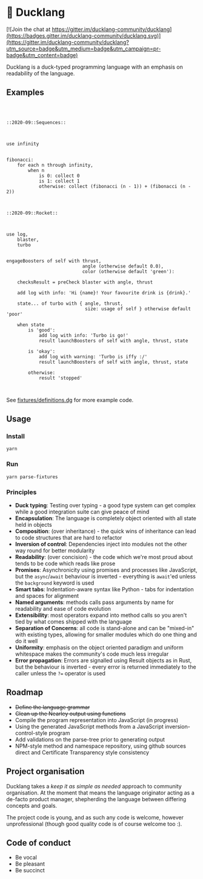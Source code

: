 # 🐥 Ducklang

[![Join the chat at https://gitter.im/ducklang-community/ducklang](https://badges.gitter.im/ducklang-community/ducklang.svg)](https://gitter.im/ducklang-community/ducklang?utm_source=badge&utm_medium=badge&utm_campaign=pr-badge&utm_content=badge)

Ducklang is a duck-typed programming language with an emphasis on readability of the language.

## Examples

```ducklang



::2020-09::Sequences::



use infinity


fibonacci:
    for each n through infinity,
        when n
            is 0: collect 0
            is 1: collect 1
            otherwise: collect (fibonacci (n - 1)) + (fibonacci (n - 2))



::2020-09::Rocket::



use log,
    blaster,
    turbo


engageBoosters of self with thrust,
                            angle (otherwise default 0.0),
                            color (otherwise default 'green'):

    checksResult = preCheck blaster with angle, thrust

    add log with info: 'Hi {name}! Your favourite drink is {drink}.'

    state... of turbo with { angle, thrust,
                             size: usage of self } otherwise default 'poor'

    when state
        is 'good':
            add log with info: 'Turbo is go!'
            result launchBoosters of self with angle, thrust, state

        is 'okay':
            add log with warning: 'Turbo is iffy :/'
            result launchBoosters of self with angle, thrust, state

        otherwise:
            result 'stopped'



```

See [fixtures/definitions.dg](fixtures/definitions.dg) for more example code.

## Usage

### Install
```shell script
yarn
```

### Run
```shell script
yarn parse-fixtures
```

### Principles

* **Duck typing**: Testing over typing - a good type system can get complex while a good integration suite can give peace of mind
* **Encapsulation**: The language is completely object oriented with all state held in objects
* **Composition**: (over inheritance) - the quick wins of inheritance can lead to code structures that are hard to refactor
* **Inversion of control**: Dependencies inject into modules not the other way round for better modularity
* **Readability**: (over concision) - the code which we're most proud about tends to be code which reads like prose
* **Promises**: Asynchronicity using promises and processes like JavaScript, but the `async`/`await` behaviour is inverted - everything is `await`'ed unless the `background` keyword is used
* **Smart tabs**: Indentation-aware syntax like Python - tabs for indentation and spaces for alignment
* **Named arguments**: methods calls pass arguments by name for readability and ease of code evolution
* **Extensibility**: most operators expand into method calls so you aren't tied by what comes shipped with the language
* **Separation of Concerns**: all code is stand-alone and can be "mixed-in" with existing types, allowing for smaller modules which do one thing and do it well
* **Uniformity**: emphasis on the object oriented paradigm and uniform whitespace makes the community's code much less irregular
* **Error propagation**: Errors are signalled using Result objects as in Rust, but the behaviour is inverted - every error is returned immediately to the caller unless the `?=` operator is used

## Roadmap

* ~~Define the language grammar~~
* ~~Clean up the Nearley output using functions~~
* Compile the program representation into JavaScript (in progress)
* Using the generated JavaScript methods from a JavaScript inversion-control-style program
* Add validations on the parse-tree prior to generating output
* NPM-style method and namespace repository, using github sources direct and Certificate Transparency style consistency

## Project organisation

Ducklang takes a *keep it as simple as needed* approach to community organisation.
At the moment that means the language originator acting as a de-facto
product manager, shepherding the language between differing concepts and goals.

The project code is young, and as such any code is welcome, however unprofessional
(though good quality code is of course welcome too :).

## Code of conduct

* Be vocal
* Be pleasant
* Be succinct
